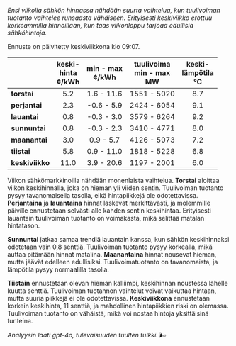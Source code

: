 *Ensi viikolla sähkön hinnassa nähdään suurta vaihtelua, kun tuulivoiman tuotanto vaihtelee runsaasta vähäiseen. Erityisesti keskiviikko erottuu korkeammilla hinnoillaan, kun taas viikonloppu tarjoaa edullisia sähköhintoja.*

Ennuste on päivitetty keskiviikkona klo 09:07.

|               | keski-<br>hinta<br>¢/kWh | min - max<br>¢/kWh | tuulivoima<br>min - max<br>MW | keski-<br>lämpötila<br>°C |
|:-------------|:----------------:|:----------------:|:-------------:|:-------------:|
| **torstai**  |        5.2       |      1.6 - 11.6  |   1551 - 5020 |      8.7      |
| **perjantai**|        2.3       |     -0.6 - 5.9   |   2424 - 6054 |      9.1      |
| **lauantai** |        0.8       |     -0.3 - 3.0   |   3579 - 6264 |      9.2      |
| **sunnuntai**|        0.8       |     -0.3 - 2.3   |   3410 - 4771 |      8.0      |
| **maanantai**|        3.0       |      0.9 - 5.7   |   4126 - 5073 |      7.2      |
| **tiistai**  |        5.8       |      0.9 - 11.0  |   1818 - 5228 |      6.8      |
| **keskiviikko**|     11.0       |      3.9 - 20.6  |   1197 - 2001 |      6.0      |

Viikon sähkömarkkinoilla nähdään monenlaista vaihtelua. **Torstai** aloittaa viikon keskihinnalla, joka on hieman yli viiden sentin. Tuulivoiman tuotanto pysyy tavanomaisella tasolla, eikä hintapiikkejä ole odotettavissa. **Perjantaina** ja **lauantaina** hinnat laskevat merkittävästi, ja molemmille päiville ennustetaan selvästi alle kahden sentin keskihintaa. Erityisesti lauantain tuulivoiman tuotanto on voimakasta, mikä selittää matalan hintatason.

**Sunnuntai** jatkaa samaa trendiä lauantain kanssa, kun sähkön keskihinnaksi odotetaan vain 0,8 senttiä. Tuulivoiman tuotanto pysyy korkealla, mikä auttaa pitämään hinnat matalina. **Maanantaina** hinnat nousevat hieman, mutta jäävät edelleen edullisiksi. Tuulivoimatuotanto on tavanomaista, ja lämpötila pysyy normaalilla tasolla.

**Tiistain** ennustetaan olevan hieman kalliimpi, keskihinnan noustessa lähelle kuutta senttiä. Tuulivoiman tuotannon vaihtelut voivat vaikuttaa hintaan, mutta suuria piikkejä ei ole odotettavissa. **Keskiviikkona** ennustetaan korkein keskihinta, 11 senttiä, ja mahdollinen hintapiikkien riski on olemassa. Tuulivoiman tuotanto on vähäistä, mikä voi nostaa hintoja yksittäisinä tunteina.

*Analyysin laati gpt-4o, tulevaisuuden tuulten tulkki.* 🌬️
